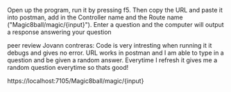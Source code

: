 Open up the program, run it by pressing f5. Then copy the URL and paste it into postman, add in the Controller name and the Route name ("Magic8ball/magic/{input}"). 
Enter a question and the computer will output a response answering your question

peer review Jovann contreras: Code is very intresting when running it it debugs and gives no error. URL works in postman and I am able to type in a 
question and be given a random answer. Everytime I refresh it gives me a random question everytime so thats good!

https://localhost:7105/Magic8ball/magic/{input}
